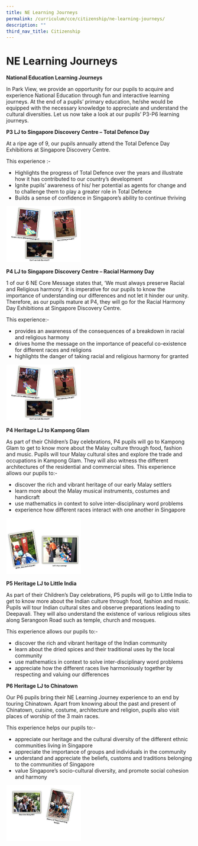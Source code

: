 ```yaml
---
title: NE Learning Journeys
permalink: /curriculum/cce/citizenship/ne-learning-journeys/
description: ""
third_nav_title: Citizenship
---
```

# **NE Learning Journeys**

**National Education Learning Journeys**

In Park View, we provide an opportunity for our pupils to acquire and experience National Education through fun and interactive learning journeys. At the end of a pupils’ primary education, he/she would be equipped with the necessary knowledge to appreciate and understand the cultural diversities. Let us now take a look at our pupils’ P3-P6 learning journeys.
  

**P3 LJ to Singapore Discovery Centre – Total Defence Day**

At a ripe age of 9, our pupils annually attend the Total Defence Day Exhibitions at Singapore Discovery Centre.

This experience :-

*   Highlights the progress of Total Defence over the years and illustrate how it has contributed to our country’s development
*   Ignite pupils’ awareness of his/ her potential as agents for change and to challenge them to play a greater role in Total Defence
*   Builds a sense of confidence in Singapore’s ability to continue thriving

<img src="/images/Slide1a.jpg" 
     style="width:40%">


**P4 LJ to Singapore Discovery Centre – Racial Harmony Day**

1 of our 6 NE Core Message states that, ‘We must always preserve Racial and Religious harmony’. It is imperative for our pupils to know the importance of understanding our differences and not let it hinder our unity. Therefore, as our pupils mature at P4, they will go for the Racial Harmony Day Exhibitions at Singapore Discovery Centre.

This experience:-

*   provides an awareness of the consequences of a breakdown in racial and religious harmony
*   drives home the message on the importance of peaceful co-existence for different races and religions
*   highlights the danger of taking racial and religious harmony for granted

<img src="/images/P4SDC.jpg" 
     style="width:40%">

**P4 Heritage LJ to Kampong Glam**

As part of their Children’s Day celebrations, P4 pupils will go to Kampong Glam to get to know more about the Malay culture through food, fashion and music. Pupils will tour Malay cultural sites and explore the trade and occupations in Kampong Glam. They will also witness the different architectures of the residential and commercial sites. This experience allows our pupils to:-

*   discover the rich and vibrant heritage of our early Malay settlers
*   learn more about the Malay musical instruments, costumes and handicraft
*   use mathematics in context to solve inter-disciplinary word problems
*   experience how different races interact with one another in Singapore

<img src="/images/KG.jpg" 
     style="width:40%">

**P5 Heritage LJ to Little India**

As part of their Children’s Day celebrations, P5 pupils will go to Little India to get to know more about the Indian culture through food, fashion and music. Pupils will tour Indian cultural sites and observe preparations leading to Deepavali. They will also understand the existence of various religious sites along Serangoon Road such as temple, church and mosques.

This experience allows our pupils to:- 

*   discover the rich and vibrant heritage of the Indian community
*   learn about the dried spices and their traditional uses by the local community
*   use mathematics in context to solve inter-disciplinary word problems
*   appreciate how the different races live harmoniously together by respecting and valuing our differences

**P6 Heritage LJ to Chinatown**

Our P6 pupils bring their NE Learning Journey experience to an end by touring Chinatown. Apart from knowing about the past and present of Chinatown, cuisine, costume, architecture and religion, pupils also visit places of worship of the 3 main races.  

This experience helps our pupils to:-

*   appreciate our heritage and the cultural diversity of the different ethnic communities living in Singapore
*   appreciate the importance of groups and individuals in the community
*   understand and appreciate the beliefs, customs and traditions belonging to the communities of Singapore
*   value Singapore’s socio-cultural diversity, and promote social cohesion and harmony

<img src="/images/CT.jpg" 
     style="width:40%">